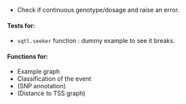+ Check if continuous genotype/dosage and raise an error.

#### Tests for:
+ `sqtl.seeker` function : dummy example to see it breaks.

#### Functions for:
+ Example graph
+ Classification of the event
+ (SNP annotation)
+ (Distance to TSS graph)
